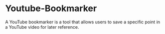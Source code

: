 # Youtube-Bookmarker
A YouTube bookmarker is a tool that allows users to save a specific point in a YouTube video for later reference.
